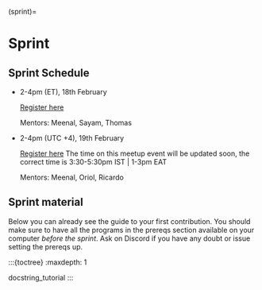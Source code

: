 (sprint)=
# Sprint

## Sprint Schedule

- 2-4pm (ET), 18th February

  [Register here](https://www.meetup.com/data-umbrella/events/283178769/)
  
  Mentors: Meenal, Sayam, Thomas
  
- 2-4pm (UTC +4), 19th February
  
  [Register here](https://www.meetup.com/data-umbrella-africa2/events/283260732)
  The time on this meetup event will be updated soon, the correct time is 3:30-5:30pm IST | 1-3pm EAT

  Mentors: Meenal, Oriol, Ricardo


## Sprint material
Below you
can already see the guide to your first contribution.
You should make sure to have all the programs in the prereqs section available on your computer
_before the sprint_. Ask on Discord if you have any doubt or issue setting the prereqs up.


:::{toctree}
:maxdepth: 1

docstring_tutorial
:::
